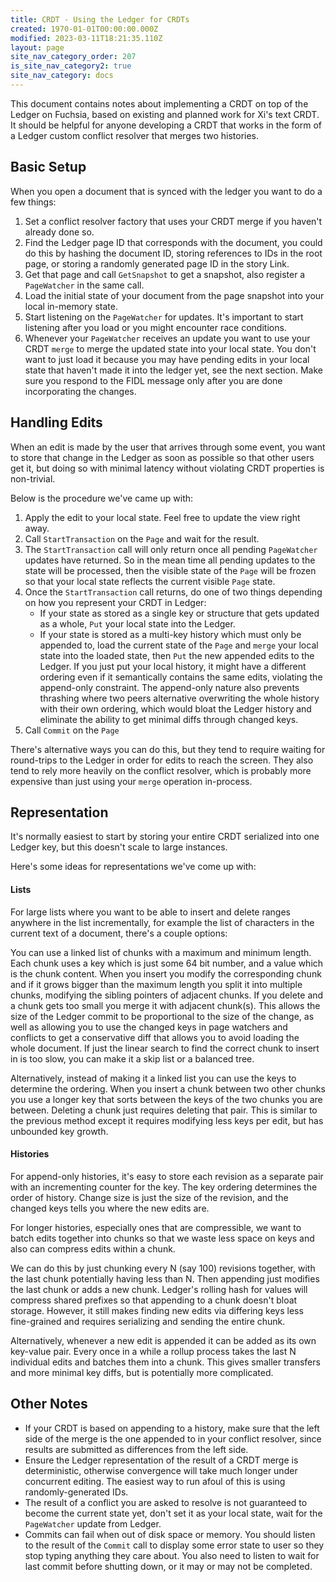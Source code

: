 ```yaml
---
title: CRDT - Using the Ledger for CRDTs
created: 1970-01-01T00:00:00.000Z
modified: 2023-03-11T18:21:35.110Z
layout: page
site_nav_category_order: 207
is_site_nav_category2: true
site_nav_category: docs
---
```


This document contains notes about implementing a CRDT on top of the Ledger on Fuchsia, based on existing and planned work for Xi's text CRDT. It should be helpful for anyone developing a CRDT that works in the form of a Ledger custom conflict resolver that merges two histories.

## Basic Setup

When you open a document that is synced with the ledger you want to do a few things:

1. Set a conflict resolver factory that uses your CRDT merge if you haven't already done so.
1. Find the Ledger page ID that corresponds with the document, you could do this by hashing the document ID, storing references to IDs in the root page, or storing a randomly generated page ID in the story Link.
1. Get that page and call `GetSnapshot` to get a snapshot, also register a `PageWatcher` in the same call.
1. Load the initial state of your document from the page snapshot into your local in-memory state.
1. Start listening on the `PageWatcher` for updates. It's important to start listening after you load or you might encounter race conditions.
1. Whenever your `PageWatcher` receives an update you want to use your CRDT `merge` to merge the updated state into your local state. You don't want to just load it because you may have pending edits in your local state that haven't made it into the ledger yet, see the next section. Make sure you respond to the FIDL message only after you are done incorporating the changes.

## Handling Edits

When an edit is made by the user that arrives through some event, you want to store that change in the Ledger as soon as possible so that other users get it, but doing so with minimal latency without violating CRDT properties is non-trivial.

Below is the procedure we've came up with:

1. Apply the edit to your local state. Feel free to update the view right away.
1. Call `StartTransaction` on the `Page` and wait for the result.
1. The `StartTransaction` call will only return once all pending `PageWatcher` updates have returned. So in the mean time all pending updates to the state will be processed, then the visible state of the `Page` will be frozen so that your local state reflects the current visible `Page` state.
1. Once the `StartTransaction` call returns, do one of two things depending on how you represent your CRDT in Ledger:
    - If your state as stored as a single key or structure that gets updated as a whole, `Put` your local state into the Ledger.
    - If your state is stored as a multi-key history which must only be appended to, load the current state of the `Page` and `merge` your local state into the loaded state, then `Put` the new appended edits to the Ledger. If you just put your local history, it might have a different ordering even if it semantically contains the same edits, violating the append-only constraint. The append-only nature also prevents thrashing where two peers alternative overwriting the whole history with their own ordering, which would bloat the Ledger history and eliminate the ability to get minimal diffs through changed keys.
1. Call `Commit` on the `Page`

There's alternative ways you can do this, but they tend to require waiting for round-trips to the Ledger in order for edits to reach the screen. They also tend to rely more heavily on the conflict resolver, which is probably more expensive than just using your `merge` operation in-process.

## Representation

It's normally easiest to start by storing your entire CRDT serialized into one Ledger key, but this doesn't scale to large instances.

Here's some ideas for representations we've come up with:

#### Lists

For large lists where you want to be able to insert and delete ranges anywhere in the list incrementally, for example the list of characters in the current text of a document, there's a couple options:

You can use a linked list of chunks with a maximum and minimum length. Each chunk uses a key which is just some 64 bit number, and a value which is the chunk content. When you insert you modify the corresponding chunk and if it grows bigger than the maximum length you split it into multiple chunks, modifying the sibling pointers of adjacent chunks. If you delete and a chunk gets too small you merge it with adjacent chunk(s). This allows the size of the Ledger commit to be proportional to the size of the change, as well as allowing you to use the changed keys in page watchers and conflicts to get a conservative diff that allows you to avoid loading the whole document. If just the linear search to find the correct chunk to insert in is too slow, you can make it a skip list or a balanced tree.

Alternatively, instead of making it a linked list you can use the keys to determine the ordering. When you insert a chunk between two other chunks you use a longer key that sorts between the keys of the two chunks you are between. Deleting a chunk just requires deleting that pair. This is similar to the previous method except it requires modifying less keys per edit, but has unbounded key growth.

#### Histories

For append-only histories, it's easy to store each revision as a separate pair with an incrementing counter for the key. The key ordering determines the order of history. Change size is just the size of the revision, and the changed keys tells you where the new edits are.

For longer histories, especially ones that are compressible, we want to batch edits together into chunks so that we waste less space on keys and also can compress edits within a chunk.

We can do this by just chunking every N (say 100) revisions together, with the last chunk potentially having less than N. Then appending just modifies the last chunk or adds a new chunk. Ledger's rolling hash for values will compress shared prefixes so that appending to a chunk doesn't bloat storage. However, it still makes finding new edits via differing keys less fine-grained and requires serializing and sending the entire chunk.

Alternatively, whenever a new edit is appended it can be added as its own key-value pair. Every once in a while a rollup process takes the last N individual edits and batches them into a chunk. This gives smaller transfers and more minimal key diffs, but is potentially more complicated.

## Other Notes

- If your CRDT is based on appending to a history, make sure that the left side of the merge is the one appended to in your conflict resolver, since results are submitted as differences from the left side.
- Ensure the Ledger representation of the result of a CRDT merge is deterministic, otherwise convergence will take much longer under concurrent editing. The easiest way to run afoul of this is using randomly-generated IDs.
- The result of a conflict you are asked to resolve is not guaranteed to become the current state yet, don't set it as your local state, wait for the `PageWatcher` update from Ledger.
- Commits can fail when out of disk space or memory. You should listen to the result of the `Commit` call to display some error state to user so they stop typing anything they care about. You also need to listen to wait for last commit before shutting down, or it may or may not be completed.
